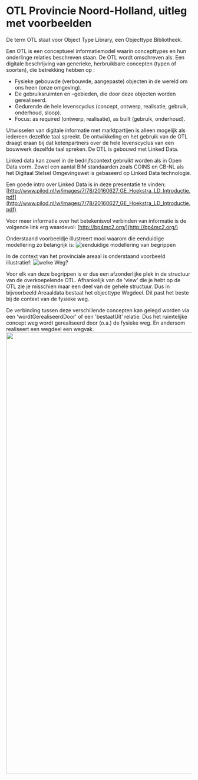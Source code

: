 # OTL Provincie Noord-Holland, uitleg met voorbeelden

De term OTL staat voor Object Type Library, een Objecttype Bibliotheek.

Een OTL is een conceptueel informatiemodel waarin concepttypes en hun onderlinge relaties beschreven staan. De OTL wordt omschreven als: Een digitale beschrijving van generieke, herbruikbare concepten (typen of soorten), die betrekking hebben op : 
* Fysieke gebouwde (verbouwde, aangepaste) objecten in de wereld om ons heen (onze omgeving). 
* De gebruiksruimten en –gebieden, die door deze objecten worden gerealiseerd. 
* Gedurende de hele levenscyclus (concept, ontwerp, realisatie, gebruik, onderhoud, sloop). 
* Focus: as required (ontwerp, realisatie), as built (gebruik, onderhoud).

Uitwisselen van digitale informatie met marktpartijen is alleen mogelijk als iedereen dezelfde taal spreekt. De ontwikkeling en het gebruik van de OTL draagt eraan bij dat ketenpartners over de hele levenscyclus van een bouwwerk dezelfde taal spreken. De OTL is gebouwd met Linked Data.

Linked data kan zowel in de bedrijfscontext gebruikt worden als in Open Data vorm. Zowel een aantal BIM standaarden zoals COINS en CB-NL als het Digitaal Stelsel Omgevingswet is gebaseerd op Linked Data technologie.

Een goede intro over Linked Data is in deze presentatie te vinden: [http://www.pilod.nl/w/images/7/78/20160627_GE_Hoekstra_LD_Introductie.pdf](http://www.pilod.nl/w/images/7/78/20160627_GE_Hoekstra_LD_Introductie.pdf)

Voor meer informatie over het betekenisvol verbinden van informatie is de volgende link erg waardevol: [http://bp4mc2.org/](http://bp4mc2.org/)

Onderstaand voorbeeldje illustreert mooi waarom die eenduidige modellering zo belangrijk is:
![eenduidige modellering van begrippen](http://bp4mc2.org/image393.png)

In de context van het provinciale areaal is onderstaand voorbeeld illustratief:
![welke Weg?](https://github.com/provincieNH/OTL/raw/master/docs/wegConcepten.jpg "welke weg?")

Voor elk van deze begrippen is er dus een afzonderlijke plek in de structuur van de overkoepelende OTL. 
Afhankelijk van de 'view' die je hebt op de OTL zie je misschien maar een deel van de gehele structuur. Dus in bijvoorbeeld Areaaldata bestaat het objecttype Wegdeel. Dit past het beste bij de context van de fysieke weg.

De verbinding tussen deze verschillende concepten kan gelegd worden via een 'wordtGerealiseerdDoor' of een 'bestaatUit' relatie. Dus het ruimtelijke concept weg wordt gerealiseerd door (o.a.) de fysieke weg. En andersom realiseert een wegdeel een wegvak.
<img src="https://github.com/provincieNH/OTL/raw/master/docs/wegdeel-wegvak.jpg" width="1200">
